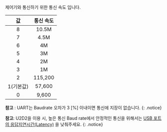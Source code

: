 제어기와 통신하기 위한 통신 속도 입니다.

| 값     | 통신 속도     |
| :-------: | :-----------: |
|8|10.5M|
|7|4.5M|
|6|4M|
|5|3M|
|4|2M|
|3|1M|
|2|115,200|
|1(기본값)|57,600|
|0|9,600|

**참고** : UART는 Baudrate 오차가 3 [%] 이내이면 통신에 지장이 없습니다.
{: .notice}

**참고**: U2D2을 이용 시, 높은 통신 Baud rate에서 안정적인 통신을 위해서는 [USB 포트의 응답지연시간(Latency)](/docs/kr/software/dynamixel/dynamixel_wizard2/#포트-응답-속도-설정) 을 낮춰주세요. 
{: .notice}
